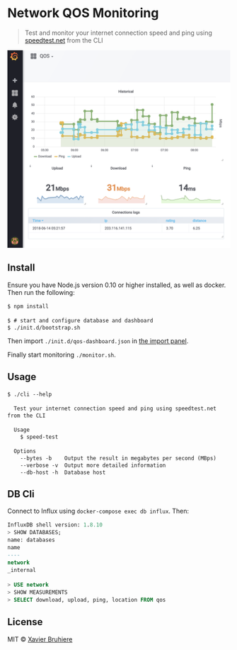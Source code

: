 # Network QOS Monitoring

> Test and monitor your internet connection speed and ping using
>	[speedtest.net](http://www.speedtest.net) from the CLI

![Dashboard](dashboard.png "Speed dashboard")


## Install

Ensure you have Node.js version 0.10 or higher installed, as well as
docker. Then run the following:

```
$ npm install

$ # start and configure database and dashboard
$ ./init.d/bootstrap.sh
```

Then import `./init.d/qos-dashboard.json` in [the import panel](http://localhost:3000/dashboard/import).

Finally start monitoring `./monitor.sh`.


## Usage

```
$ ./cli --help

  Test your internet connection speed and ping using speedtest.net from the CLI

  Usage
    $ speed-test

  Options
    --bytes -b    Output the result in megabytes per second (MBps)
    --verbose -v  Output more detailed information
    --db-host -h  Database host

```

## DB Cli

Connect to Influx using `docker-compose exec db influx`. Then:

```sql
InfluxDB shell version: 1.8.10
> SHOW DATABASES;
name: databases
name
----
network
_internal

> USE network
> SHOW MEASUREMENTS
> SELECT download, upload, ping, location FROM qos
```


## License

MIT © [Xavier Bruhiere](http://xav-b.fr)
